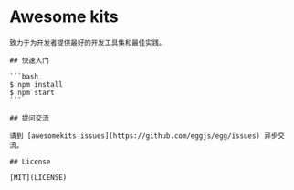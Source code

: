 # Awesome kits
````````````
致力于为开发者提供最好的开发工具集和最佳实践。

## 快速入门

```bash
$ npm install
$ npm start
```

## 提问交流

请到 [awesomekits issues](https://github.com/eggjs/egg/issues) 异步交流。

## License

[MIT](LICENSE)
